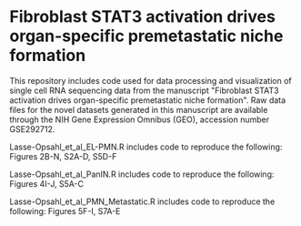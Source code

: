 # Fibroblast STAT3 activation drives organ-specific premetastatic niche formation

This repository includes code used for data processing and visualization of single cell RNA sequencing data from the manuscript "Fibroblast STAT3 activation drives organ-specific premetastatic niche formation". Raw data files for the novel datasets generated in this manuscript are available through the NIH Gene Expression Omnibus (GEO), accession number GSE292712.

Lasse-Opsahl_et_al_EL-PMN.R includes code to reproduce the following: Figures 2B-N, S2A-D, S5D-F

Lasse-Opsahl_et_al_PanIN.R includes code to reproduce the following: Figures 4I-J, S5A-C

Lasse-Opsahl_et_al_PMN_Metastatic.R includes code to reproduce the following: Figures 5F-I, S7A-E
